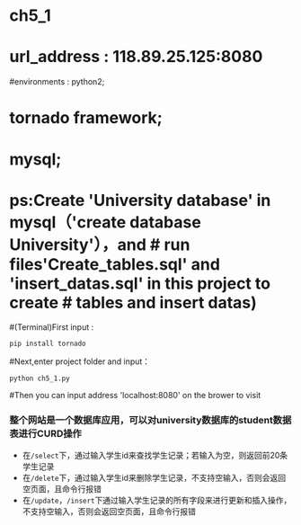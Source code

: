 ﻿# ch5_1 
# url_address : 118.89.25.125:8080
#environments : python2;
#		tornado framework;
#		mysql;
#		ps:Create 'University database' in mysql（'create database University'），and 	#		run files'Create_tables.sql' and 'insert_datas.sql' in this project to create #               tables and insert datas)

#(Terminal)First input :
```
pip install tornado
```

#Next,enter project folder and input：
```
python ch5_1.py
```

#Then you can input address 'localhost:8080' on the brower to visit

### 整个网站是一个数据库应用，可以对university数据库的student数据表进行CURD操作

- 在`/select`下，通过输入学生id来查找学生记录；若输入为空，则返回前20条学生记录
- 在`/delete`下，通过输入学生id来删除学生记录，不支持空输入，否则会返回空页面，且命令行报错
- 在`/update`，`/insert`下通过输入学生记录的所有字段来进行更新和插入操作，不支持空输入，否则会返回空页面，且命令行报错
